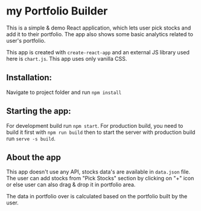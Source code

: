 # my Portfolio Builder

This is a simple & demo React application, which lets user pick stocks and add it to their portfolio. The app also shows some basic analytics related to user's portfolio.

This app is created with `create-react-app` and an external JS library used here is `chart.js`. This app uses only vanilla CSS.

## Installation:
Navigate to project folder and run `npm install`

## Starting the app:

For development build run `npm start`. For production build, you need to build it first with `npm run build` then to start the server with production build run `serve -s build`.

## About the app

This app doesn't use any API, stocks data's are available in `data.json` file. The user can add stocks from "Pick Stocks" section by clicking on "+" icon or else user can also drag & drop it in portfolio area.


The data in portfolio over is calculated based on the portfolio built by the user.
